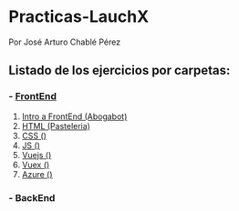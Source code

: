 # Practicas-LauchX
Por José Arturo Chablé Pérez
## Listado de los ejercicios por carpetas:
### - [FrontEnd](./FrontEnd)
1. [Intro a FrontEnd (Abogabot)](./FrontEnd/01%20-%20Intro)
2. [HTML (Pasteleria)](./02%20-%20HTML)
3. [CSS ()](./03%20-%20CSS)
4. [JS ()]()
5. [Vuejs ()]()
6. [Vuex ()]()
7. [Azure ()]()
### - BackEnd
